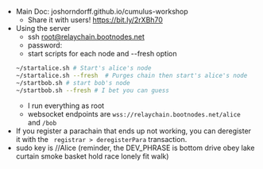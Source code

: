 * Main Doc: joshorndorff.github.io/cumulus-workshop
  * Share it with users! https://bit.ly/2rXBh70
* Using the server
  * ssh root@relaychain.bootnodes.net
  * password:
  * start scripts for each node and --fresh option
  ```bash
  ~/startalice.sh # Start's alice's node
  ~/startalice.sh --fresh  # Purges chain then start's alice's node
  ~/startbob.sh # start bob's node
  ~/startbob.sh --fresh # I bet you can guess
  ```
  * I run everything as root
  * websocket endpoints are `wss://relaychain.bootnodes.net/alice` and `/bob`
* If you register a parachain that ends up not working, you can deregister it with the ` registrar > deregisterPara` transaction.
* sudo key is //Alice (reminder, the DEV_PHRASE is bottom drive obey lake curtain smoke basket hold race lonely fit walk)
